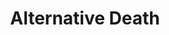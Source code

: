 ---
layout: default
title: Alternative Death
has_toc: true
nav_order: 10
descrption: Alternative Death.
---